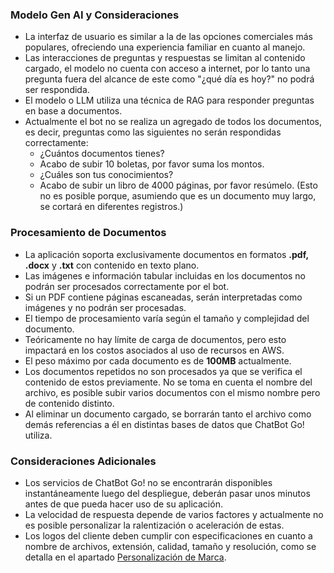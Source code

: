 ### Modelo Gen AI y Consideraciones
- La interfaz de usuario es similar a la de las opciones comerciales más populares, ofreciendo una experiencia familiar en cuanto al manejo.
- Las interacciones de preguntas y respuestas se limitan al contenido cargado, el modelo no cuenta con acceso a internet, por lo tanto una pregunta fuera del alcance de este como "¿qué día es hoy?" no podrá ser respondida.
- El modelo o LLM utiliza una técnica de RAG para responder preguntas en base a documentos.
- Actualmente el bot no se realiza un agregado de todos los documentos, es decir, preguntas como las siguientes no serán respondidas correctamente:
  - ¿Cuántos documentos tienes?
  - Acabo de subir 10 boletas, por favor suma los montos.
  - ¿Cuáles son tus conocimientos?
  - Acabo de subir un libro de 4000 páginas, por favor resúmelo. (Esto no es posible porque, asumiendo que es un documento muy largo, se cortará en diferentes registros.)

### Procesamiento de Documentos
- La aplicación soporta exclusivamente documentos en formatos **.pdf, .docx** y **.txt** con contenido en texto plano.
- Las imágenes e información tabular incluidas en los documentos no podrán ser procesados correctamente por el bot.
- Si un PDF contiene páginas escaneadas, serán interpretadas como imágenes y no podrán ser procesadas.
- El tiempo de procesamiento varía según el tamaño y complejidad del documento.
- Teóricamente no hay límite de carga de documentos, pero esto impactará en los costos asociados al uso de recursos en AWS.
- El peso máximo por cada documento es de **100MB** actualmente.
- Los documentos repetidos no son procesados ya que se verifica el contenido de estos previamente. No se toma en cuenta el nombre del archivo, es posible subir varios documentos con el mismo nombre pero de contenido distinto.
- Al eliminar un documento cargado, se borrarán tanto el archivo como demás referencias a él en distintas bases de datos que ChatBot Go! utiliza.

### Consideraciones Adicionales
- Los servicios de ChatBot Go! no se encontrarán disponibles instantáneamente luego del despliegue, deberán pasar unos minutos antes de que pueda hacer uso de su aplicación.
- La velocidad de respuesta depende de varios factores y actualmente no es posible personalizar la ralentización o aceleración de estas.
- Los logos del cliente deben cumplir con especificaciones en cuanto a nombre de archivos, extensión, calidad, tamaño y resolución, como se detalla en el apartado [Personalización de Marca](https://github.com/morrisopazo/chatbot-go-docs/wiki/4.-Personalizaci%C3%B3n-de-Marca). 